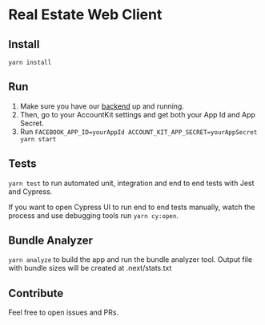 # Real Estate Web Client

## Install

`yarn install`

## Run

1. Make sure you have our [backend](https://github.com/em-casa/backend) up and running.
1. Then, go to your AccountKit settings and get both your App Id and App Secret.
1. Run `FACEBOOK_APP_ID=yourAppId ACCOUNT_KIT_APP_SECRET=yourAppSecret yarn start`

## Tests

`yarn test` to run automated unit, integration and end to end tests with Jest and Cypress.

If you want to open Cypress UI to run end to end tests manually, watch the process and use debugging tools run `yarn cy:open`.

## Bundle Analyzer

`yarn analyze` to build the app and run the bundle analyzer tool.
Output file with bundle sizes will be created at .next/stats.txt

## Contribute

Feel free to open issues and PRs.
